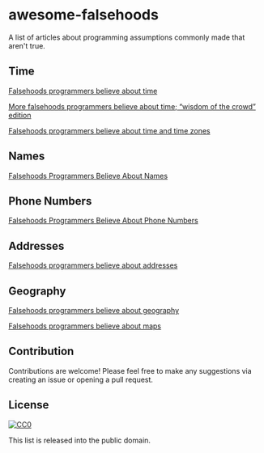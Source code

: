 # awesome-falsehoods
A list of articles about programming assumptions commonly made that aren't true.

## Time

[Falsehoods programmers believe about time](http://infiniteundo.com/post/25326999628/falsehoods-programmers-believe-about-time)

[More falsehoods programmers believe about time; “wisdom of the crowd” edition](http://infiniteundo.com/post/25509354022/more-falsehoods-programmers-believe-about-time)

[Falsehoods programmers believe about time and time zones](http://www.creativedeletion.com/2015/01/28/falsehoods-programmers-date-time-zones.html)

## Names

[Falsehoods Programmers Believe About Names](http://www.kalzumeus.com/2010/06/17/falsehoods-programmers-believe-about-names/)

## Phone Numbers

[Falsehoods Programmers Believe About Phone Numbers](https://github.com/googlei18n/libphonenumber/blob/master/FALSEHOODS.md)

## Addresses

[Falsehoods programmers believe about addresses](https://www.mjt.me.uk/posts/falsehoods-programmers-believe-about-addresses/)

## Geography

[Falsehoods programmers believe about geography](http://wiesmann.codiferes.net/wordpress/?p=15187)

[Falsehoods programmers believe about maps](http://www.atlefren.net/post/2014/09/falsehoods-programmers-believe-about-maps/)

## Contribution

Contributions are welcome! Please feel free to make any suggestions via creating an issue or opening a pull request.

## License

[![CC0](http://i.creativecommons.org/p/zero/1.0/88x31.png)](http://creativecommons.org/publicdomain/zero/1.0/)

This list is released into the public domain.
